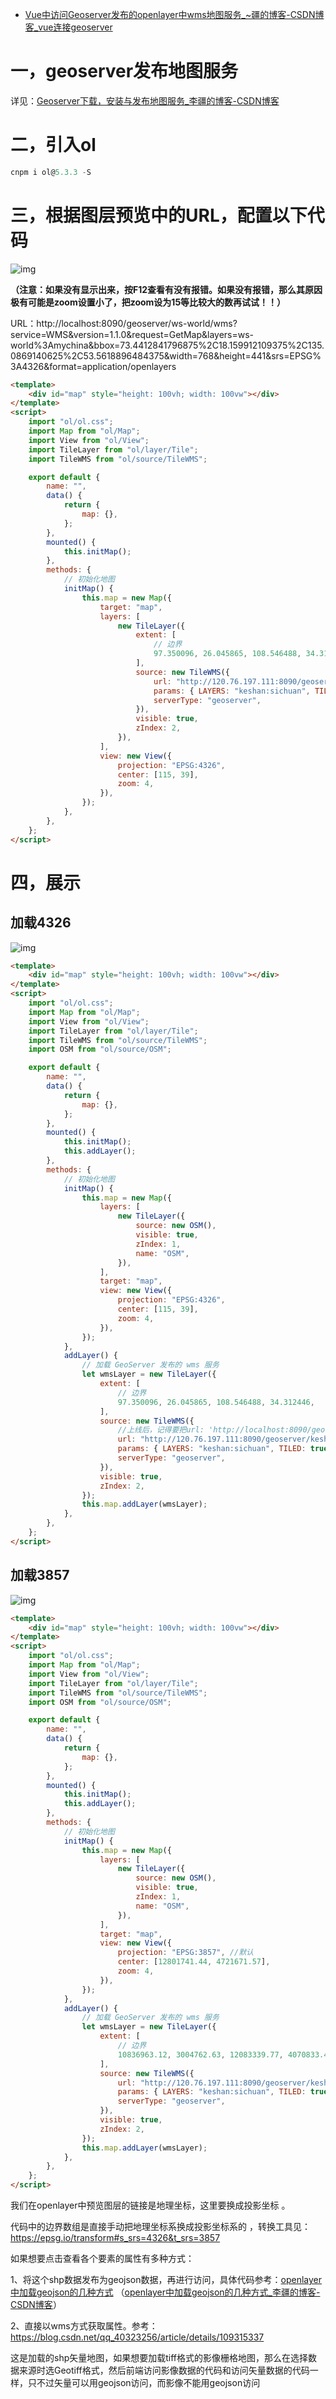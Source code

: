 - [Vue中访问Geoserver发布的openlayer中wms地图服务_~疆的博客-CSDN博客_vue连接geoserver](https://blog.csdn.net/qq_40323256/article/details/107790185)

# 一，geoserver发布地图服务

详见：[Geoserver下载，安装与发布地图服务_李疆的博客-CSDN博客](https://blog.csdn.net/qq_40323256/article/details/104964048)

# 二，引入ol

```javascript
cnpm i ol@5.3.3 -S
```

# 三，根据图层预览中的URL，配置以下代码

![img](https://img-blog.csdnimg.cn/6ee62a37c0e2491ab9bedef4854f02af.png?x-oss-process=image/watermark,type_ZHJvaWRzYW5zZmFsbGJhY2s,shadow_50,text_Q1NETiBAfueWhg==,size_20,color_FFFFFF,t_70,g_se,x_16)

**（注意：如果没有显示出来，按F12查看有没有报错。如果没有报错，那么其原因极有可能是zoom设置小了，把zoom设为15等比较大的数再试试！！）**

URL：http://localhost:8090/geoserver/ws-world/wms?service=WMS&version=1.1.0&request=GetMap&layers=ws-world%3Amychina&bbox=73.4412841796875%2C18.159912109375%2C135.0869140625%2C53.5618896484375&width=768&height=441&srs=EPSG%3A4326&format=application/openlayers

```html
<template>
    <div id="map" style="height: 100vh; width: 100vw"></div>
</template>
<script>
    import "ol/ol.css";
    import Map from "ol/Map";
    import View from "ol/View";
    import TileLayer from "ol/layer/Tile";
    import TileWMS from "ol/source/TileWMS";

    export default {
        name: "",
        data() {
            return {
                map: {},
            };
        },
        mounted() {
            this.initMap();
        },
        methods: {
            // 初始化地图
            initMap() {
                this.map = new Map({
                    target: "map",
                    layers: [
                        new TileLayer({
                            extent: [
                                // 边界
                                97.350096, 26.045865, 108.546488, 34.312446,
                            ],
                            source: new TileWMS({
                                url: "http://120.76.197.111:8090/geoserver/keshan/wms",
                                params: { LAYERS: "keshan:sichuan", TILED: true },
                                serverType: "geoserver",
                            }),
                            visible: true,
                            zIndex: 2,
                        }),
                    ],
                    view: new View({
                        projection: "EPSG:4326",
                        center: [115, 39],
                        zoom: 4,
                    }),
                });
            },
        },
    };
</script>
```

# 四，展示

## 加载4326

![img](https://img-blog.csdnimg.cn/20211011204006230.png?x-oss-process=image/watermark,type_ZHJvaWRzYW5zZmFsbGJhY2s,shadow_50,text_Q1NETiBAfueWhg==,size_20,color_FFFFFF,t_70,g_se,x_16) 

```html
<template>
    <div id="map" style="height: 100vh; width: 100vw"></div>
</template>
<script>
    import "ol/ol.css";
    import Map from "ol/Map";
    import View from "ol/View";
    import TileLayer from "ol/layer/Tile";
    import TileWMS from "ol/source/TileWMS";
    import OSM from "ol/source/OSM";

    export default {
        name: "",
        data() {
            return {
                map: {},
            };
        },
        mounted() {
            this.initMap();
            this.addLayer();
        },
        methods: {
            // 初始化地图
            initMap() {
                this.map = new Map({
                    layers: [
                        new TileLayer({
                            source: new OSM(),
                            visible: true,
                            zIndex: 1,
                            name: "OSM",
                        }),
                    ],
                    target: "map",
                    view: new View({
                        projection: "EPSG:4326",
                        center: [115, 39],
                        zoom: 4,
                    }),
                });
            },
            addLayer() {
                // 加载 GeoServer 发布的 wms 服务
                let wmsLayer = new TileLayer({
                    extent: [
                        // 边界
                        97.350096, 26.045865, 108.546488, 34.312446,
                    ],
                    source: new TileWMS({
                        //上线后，记得要把url: 'http://localhost:8090/geoserver/ws-world/wms'中的localhost换成云服务器的ip地址！！
                        url: "http://120.76.197.111:8090/geoserver/keshan/wms",
                        params: { LAYERS: "keshan:sichuan", TILED: true },
                        serverType: "geoserver",
                    }),
                    visible: true,
                    zIndex: 2,
                });
                this.map.addLayer(wmsLayer);
            },
        },
    };
</script>
```



## 加载3857

![img](https://img-blog.csdnimg.cn/54d04fe2949943ef8be34ea81fb6f4dd.png?x-oss-process=image/watermark,type_ZHJvaWRzYW5zZmFsbGJhY2s,shadow_50,text_Q1NETiBAfueWhg==,size_20,color_FFFFFF,t_70,g_se,x_16)

```html
<template>
    <div id="map" style="height: 100vh; width: 100vw"></div>
</template>
<script>
    import "ol/ol.css";
    import Map from "ol/Map";
    import View from "ol/View";
    import TileLayer from "ol/layer/Tile";
    import TileWMS from "ol/source/TileWMS";
    import OSM from "ol/source/OSM";

    export default {
        name: "",
        data() {
            return {
                map: {},
            };
        },
        mounted() {
            this.initMap();
            this.addLayer();
        },
        methods: {
            // 初始化地图
            initMap() {
                this.map = new Map({
                    layers: [
                        new TileLayer({
                            source: new OSM(),
                            visible: true,
                            zIndex: 1,
                            name: "OSM",
                        }),
                    ],
                    target: "map",
                    view: new View({
                        projection: "EPSG:3857", //默认
                        center: [12801741.44, 4721671.57],
                        zoom: 4,
                    }),
                });
            },
            addLayer() {
                // 加载 GeoServer 发布的 wms 服务
                let wmsLayer = new TileLayer({
                    extent: [
                        // 边界
                        10836963.12, 3004762.63, 12083339.77, 4070833.45,
                    ],
                    source: new TileWMS({
                        url: "http://120.76.197.111:8090/geoserver/keshan/wms",
                        params: { LAYERS: "keshan:sichuan", TILED: true },
                        serverType: "geoserver",
                    }),
                    visible: true,
                    zIndex: 2,
                });
                this.map.addLayer(wmsLayer);
            },
        },
    };
</script>
```

我们在openlayer中预览图层的链接是地理坐标，这里要换成投影坐标 。

代码中的边界数组是直接手动把地理坐标系换成投影坐标系的 ，转换工具见：https://epsg.io/transform#s_srs=4326&t_srs=3857



如果想要点击查看各个要素的属性有多种方式：

1、将这个shp数据发布为geojson数据，再进行访问，具体代码参考：[openlayer中加载geojson的几种方式](https://blog.csdn.net/qq_40323256/article/details/107817399) （[openlayer中加载geojson的几种方式_李疆的博客-CSDN博客](https://blog.csdn.net/qq_40323256/article/details/107817399)）

2、直接以wms方式获取属性。参考：https://blog.csdn.net/qq_40323256/article/details/109315337

这是加载的shp矢量地图，如果想要加载tiff格式的影像栅格地图，那么在选择数据来源时选Geotiff格式，然后前端访问影像数据的代码和访问矢量数据的代码一样，只不过矢量可以用geojson访问，而影像不能用geojson访问